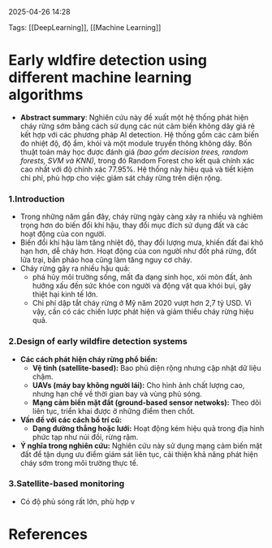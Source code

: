 2025-04-26 14:28


Tags: [[DeepLearning]], [[Machine Learning]]

# Early wldfire detection using different machine learning algorithms

- **Abstract summary**: Nghiên cứu này đề xuất một hệ thống phát hiện cháy rừng sớm bằng cách sử dụng các nút cảm biến không dây giá rẻ kết hợp với các phương pháp AI detection. Hệ thống gồm các cảm biến đo nhiệt độ, độ ẩm, khói và một module truyền thông không dây. Bốn thuật toán máy học được đánh giá *(bao gồm decision trees, random forests, SVM và KNN),* trong đó Random Forest cho kết quả chính xác cao nhất với độ chính xác 77.95%. Hệ thống này hiệu quả và tiết kiệm chi phí, phù hợp cho việc giám sát cháy rừng trên diện rộng.
### 1.Introduction 
- Trong những năm gần đây, cháy rừng ngày càng xảy ra nhiều và nghiêm trọng hơn do biến đổi khí hậu, thay đổi mục đích sử dụng đất và các hoạt động của con người. 
- Biến đổi khí hậu làm tăng nhiệt độ, thay đổi lượng mưa, khiến đất đai khô hạn hơn, dễ cháy hơn. Hoạt động của con người như đốt phá rừng, đốt lửa trại, bắn pháo hoa cũng làm tăng nguy cơ cháy. 
- Cháy rừng gây ra nhiều hậu quả: 
	- phá hủy môi trường sống, mất đa dạng sinh học, xói mòn đất, ảnh hưởng xấu đến sức khỏe con người và động vật qua khói bụi, gây thiệt hại kinh tế lớn. 
	- Chi phí dập tắt cháy rừng ở Mỹ năm 2020 vượt hơn 2,7 tỷ USD. Vì vậy, cần có các chiến lược phát hiện và giảm thiểu cháy rừng hiệu quả.
### 2.Design of early wildfire detection systems
- **Các cách phát hiện cháy rừng phổ biến:**    
    - **Vệ tinh (satellite-based):** Bao phủ diện rộng nhưng cập nhật dữ liệu chậm.  
    - **UAVs (máy bay không người lái):** Cho hình ảnh chất lượng cao, nhưng hạn chế về thời gian bay và vùng phủ sóng.        
    - **Mạng cảm biến mặt đất (ground-based sensor netwoks):** Theo dõi liên tục, triển khai được ở những điểm then chốt.        
- **Vấn đề với các cách bố trí cũ:**
    - **Dạng đường thẳng hoặc lưới:** Hoạt động kém hiệu quả trong địa hình phức tạp như núi đồi, rừng rậm.
- **Ý nghĩa trong nghiên cứu:** Nghiên cứu này sử dụng mạng cảm biến mặt đất để tận dụng ưu điểm giám sát liên tục, cải thiện khả năng phát hiện cháy sớm trong môi trường thực tế.
### 3.Satellite-based monitoring
- Có độ phủ sóng rất lớn, phù hợp v

# References
